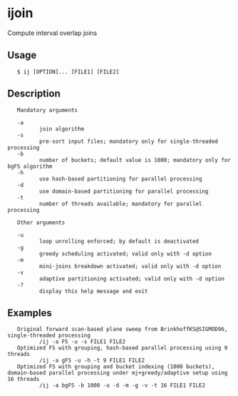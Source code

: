 # ijoin
Compute interval overlap joins

## Usage
       $ ij [OPTION]... [FILE1] [FILE2]

## Description
       Mandatory arguments

       -a
              join algorithm
       -s
              pre-sort input files; mandatory only for single-threaded processing
       -b
              number of buckets; default value is 1000; mandatory only for bgFS algorithm
       -h
              use hash-based partitioning for parallel processing
       -d
              use domain-based partitioning for parallel processing
       -t
              number of threads available; mandatory for parallel processing

       Other arguments

       -u
              loop unrolling enforced; by default is deactivated
       -g
              greedy scheduling activated; valid only with -d option
       -m
              mini-joins breakdown activated; valid only with -d option
       -v
              adaptive partitioning activated; valid only with -d option
       -?
              display this help message and exit

## Examples
       Original forward scan-based plane sweep from BrinkhoffKS@SIGMOD96, single-threaded processing
              /ij -a FS -u -s FILE1 FILE2
       Optimized FS with grouping, hash-based parallel processing using 9 threads
              /ij -a gFS -u -h -t 9 FILE1 FILE2
       Optimized FS with grouping and bucket indexing (1000 buckets), domain-based parallel processing under mj+greedy/adaptive setup using 16 threads
              /ij -a bgFS -b 1000 -u -d -m -g -v -t 16 FILE1 FILE2
